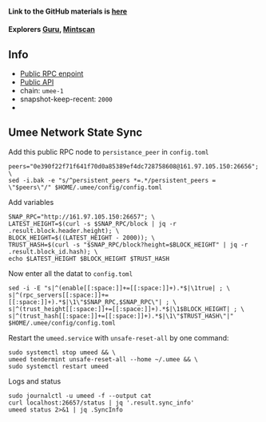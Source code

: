 #### Link to the GitHub materials is [here](https://github.com/umee-network)
#### Explorers [Guru](https://umee.explorers.guru/), [Mintscan](https://www.mintscan.io/umee/)

## Info
- [Public RPC enpoint](http://161.97.105.150:26657/)
- [Public API](http://161.97.105.150:1317/)
- chain: `umee-1`
- snapshot-keep-recent: `2000`
- 
## Umee Network State Sync
Add this public RPC node to `persistance_peer` in `config.toml`
```
peers="0e390f22f71f641f70d0a85389ef4dc728758608@161.97.105.150:26656"; \
sed -i.bak -e "s/^persistent_peers *=.*/persistent_peers = \"$peers\"/" $HOME/.umee/config/config.toml
```
Add variables
```
SNAP_RPC="http://161.97.105.150:26657"; \
LATEST_HEIGHT=$(curl -s $SNAP_RPC/block | jq -r .result.block.header.height); \
BLOCK_HEIGHT=$((LATEST_HEIGHT - 2000)); \
TRUST_HASH=$(curl -s "$SNAP_RPC/block?height=$BLOCK_HEIGHT" | jq -r .result.block_id.hash); \
echo $LATEST_HEIGHT $BLOCK_HEIGHT $TRUST_HASH
```
Now enter all the datat to `config.toml`
```
sed -i -E "s|^(enable[[:space:]]+=[[:space:]]+).*$|\1true| ; \
s|^(rpc_servers[[:space:]]+=[[:space:]]+).*$|\1\"$SNAP_RPC,$SNAP_RPC\"| ; \
s|^(trust_height[[:space:]]+=[[:space:]]+).*$|\1$BLOCK_HEIGHT| ; \
s|^(trust_hash[[:space:]]+=[[:space:]]+).*$|\1\"$TRUST_HASH\"|" $HOME/.umee/config/config.toml
```
Restart the `umeed.service` with `unsafe-reset-all` by one command:
```
sudo systemctl stop umeed && \
umeed tendermint unsafe-reset-all --home ~/.umee && \
sudo systemctl restart umeed
```
Logs and status
```
sudo journalctl -u umeed -f --output cat
curl localhost:26657/status | jq '.result.sync_info'
umeed status 2>&1 | jq .SyncInfo
```
